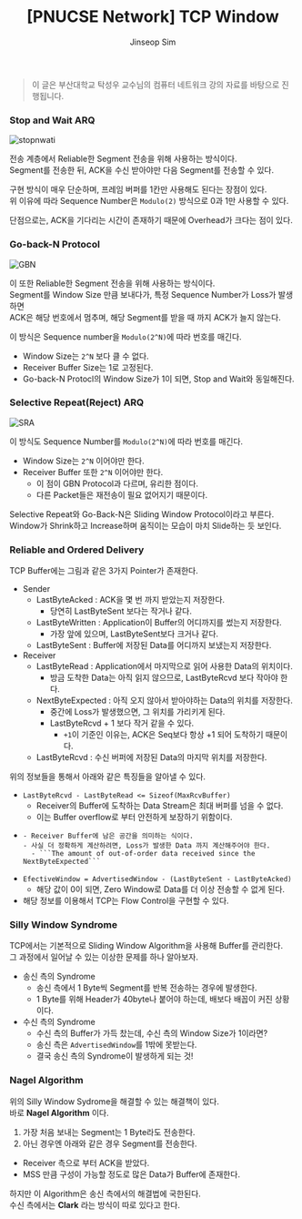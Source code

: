 ﻿---
layout: post
title: "[PNUCSE Network] TCP Window"
categories: Network
tags: [theory]
author:
  - Jinseop Sim
toc: true
---
> 이 글은 부산대학교 탁성우 교수님의 컴퓨터 네트워크 강의 자료를 바탕으로 진행됩니다.  

### Stop and Wait ARQ  
![stopnwati](https://user-images.githubusercontent.com/71700079/205063716-3eb6b77d-83f1-4b7c-a7ca-a2589583095b.png)  

전송 계층에서 Reliable한 Segment 전송을 위해 사용하는 방식이다.  
Segment를 전송한 뒤, ACK을 수신 받아야만 다음 Segment를 전송할 수 있다.  

구현 방식이 매우 단순하며, 프레임 버퍼를 1칸만 사용해도 된다는 장점이 있다.  
위 이유에 따라 Sequence Number은 ```Modulo(2)``` 방식으로 0과 1만 사용할 수 있다.  

단점으로는, ACK을 기다리는 시간이 존재하기 때문에 Overhead가 크다는 점이 있다.  

### Go-back-N Protocol  
![GBN](https://user-images.githubusercontent.com/71700079/205063740-43fa6224-6ff5-4ab4-a50d-8dcea2c87fe4.png)  

이 또한 Reliable한 Segment 전송을 위해 사용하는 방식이다.  
Segment를 Window Size 만큼 보내다가, 특정 Sequence Number가 Loss가 발생하면  
ACK은 해당 번호에서 멈추며, 해당 Segment를 받을 때 까지 ACK가 늘지 않는다.  

이 방식은 Sequence number을 ```Modulo(2^N)```에 따라 번호를 매긴다.  
- Window Size는 ```2^N``` 보다 클 수 없다.
- Receiver Buffer Size는 1로 고정된다.
- Go-back-N Protocl의 Window Size가 1이 되면, Stop and Wait와 동일해진다.

### Selective Repeat(Reject) ARQ  
![SRA](https://user-images.githubusercontent.com/71700079/205063769-e8c6fff3-2fa8-48a3-a8e9-55edf43dc158.png)  

이 방식도 Sequence Number를 ```Modulo(2^N)```에 따라 번호를 매긴다.
- Window Size는 ```2^N``` 이어야만 한다.
- Receiver Buffer 또한 ```2^N``` 이어야만 한다.
  - 이 점이 GBN Protocol과 다르며, 유리한 점이다.
  - 다른 Packet들은 재전송이 필요 없어지기 때문이다.

Selective Repeat와 Go-Back-N은 Sliding Window Protocol이라고 부른다.  
Window가 Shrink하고 Increase하며 움직이는 모습이 마치 Slide하는 듯 보인다.  

### Reliable and Ordered Delivery
TCP Buffer에는 그림과 같은 3가지 Pointer가 존재한다.  
- Sender
  - LastByteAcked : ACK을 몇 번 까지 받았는지 저장한다.
    - 당연히 LastByteSent 보다는 작거나 같다.
  - LastByteWritten : Application이 Buffer의 어디까지를 썼는지 저장한다.
    - 가장 앞에 있으며, LastByteSent보다 크거나 같다.
  - LastByteSent : Buffer에 저장된 Data를 어디까지 보냈는지 저장한다.
- Receiver
  - LastByteRead : Application에서 마지막으로 읽어 사용한 Data의 위치이다.
    - 방금 도착한 Data는 아직 읽지 않으므로, LastByteRcvd 보다 작아야 한다.
  - NextByteExpected : 아직 오지 않아서 받아야하는 Data의 위치를 저장한다.
    - 중간에 Loss가 발생했으면, 그 위치를 가리키게 된다.
    - LastByteRcvd + 1 보다 작거 같을 수 있다.
      - ```+1```이 기준인 이유는, ACK은 Seq보다 항상 +1 되어 도착하기 때문이다.
  - LastByteRcvd : 수신 버퍼에 저장된 Data의 마지막 위치를 저장한다.  

위의 정보들을 통해서 아래와 같은 특징들을 알아낼 수 있다.  
- ```LastByteRcvd - LastByteRead <= Sizeof(MaxRcvBuffer)```
  - Receiver의 Buffer에 도착하는 Data Stream은 최대 버퍼를 넘을 수 없다.
  - 이는 Buffer overflow로 부터 안전하게 보장하기 위함이다.
- ```AdvertisedWindow = MaxRcvBuffer - {(NextByteExpected - 1) - LastByteRead}
  - Receiver Buffer에 남은 공간을 의미하는 식이다.
  - 사실 더 정확하게 계산하려면, Loss가 발생한 Data 까지 계산해주어야 한다.
    - ```The amount of out-of-order data received since the NextByteExpected```
- ```EfectiveWindow = AdvertisedWindow - (LastByteSent - LastByteAcked)```
  - 해당 값이 0이 되면, Zero Window로 Data를 더 이상 전송할 수 없게 된다.
- 해당 정보를 이용해서 TCP는 Flow Control을 구현할 수 있다.

### Silly Window Syndrome
TCP에서는 기본적으로 Sliding Window Algorithm을 사용해 Buffer를 관리한다.  
그 과정에서 일어날 수 있는 이상한 문제를 하나 알아보자.
- 송신 측의 Syndrome
  - 송신 측에서 1 Byte씩 Segment를 반복 전송하는 경우에 발생한다.
  - 1 Byte를 위해 Header가 40byte나 붙어야 하는데, 배보다 배꼽이 커진 상황이다.
- 수신 측의 Syndrome
  - 수신 측의 Buffer가 가득 찼는데, 수신 측의 Window Size가 1이라면?
  - 송신 측은 ```AdvertisedWindow```를 1밖에 못받는다.
  - 결국 송신 측의 Syndrome이 발생하게 되는 것!

### Nagel Algorithm
위의 Silly Window Sydrome을 해결할 수 있는 해결책이 있다.  
바로 __Nagel Algorithm__ 이다.  

1. 가장 처음 보내는 Segment는 1 Byte라도 전송한다.
2. 아닌 경우엔 아래와 같은 경우 Segment를 전송한다.
  - Receiver 측으로 부터 ACK을 받았다.
  - MSS 만큼 구성이 가능할 정도로 많은 Data가 Buffer에 존재한다.  

하지만 이 Algorithm은 송신 측에서의 해결법에 국한된다.  
수신 측에서는 __Clark__ 라는 방식이 따로 있다고 한다.  
